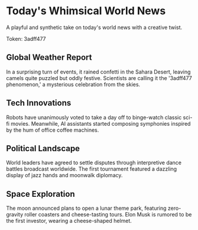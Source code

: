 # Today's Whimsical World News

A playful and synthetic take on today's world news with a creative twist.

Token: 3adff477

## Global Weather Report

In a surprising turn of events, it rained confetti in the Sahara Desert, leaving camels quite puzzled but oddly festive. Scientists are calling it the '3adff477 phenomenon,' a mysterious celebration from the skies.

## Tech Innovations

Robots have unanimously voted to take a day off to binge-watch classic sci-fi movies. Meanwhile, AI assistants started composing symphonies inspired by the hum of office coffee machines.

## Political Landscape

World leaders have agreed to settle disputes through interpretive dance battles broadcast worldwide. The first tournament featured a dazzling display of jazz hands and moonwalk diplomacy.

## Space Exploration

The moon announced plans to open a lunar theme park, featuring zero-gravity roller coasters and cheese-tasting tours. Elon Musk is rumored to be the first investor, wearing a cheese-shaped helmet.